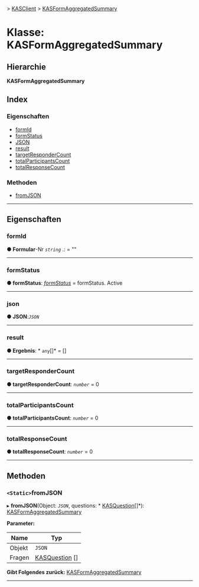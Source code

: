[](../README.md) > [KASClient](../modules/kasclient.md) > [KASFormAggregatedSummary](../classes/kasclient.kasformaggregatedsummary.md)

# <a name="class-kasformaggregatedsummary"></a>Klasse: KASFormAggregatedSummary

## <a name="hierarchy"></a>Hierarchie

**KASFormAggregatedSummary**

## <a name="index"></a>Index 

### <a name="properties"></a>Eigenschaften

* [formId](kasclient.kasformaggregatedsummary.md#formid)
* [formStatus](kasclient.kasformaggregatedsummary.md#formstatus)
* [JSON](kasclient.kasformaggregatedsummary.md#json)
* [result](kasclient.kasformaggregatedsummary.md#result)
* [targetResponderCount](kasclient.kasformaggregatedsummary.md#targetrespondercount)
* [totalParticipantsCount](kasclient.kasformaggregatedsummary.md#totalparticipantscount)
* [totalResponseCount](kasclient.kasformaggregatedsummary.md#totalresponsecount)
### <a name="methods"></a>Methoden

* [fromJSON](kasclient.kasformaggregatedsummary.md#fromjson)

---

## <a name="properties"></a>Eigenschaften

<a id="formid"></a>

###  <a name="formid"></a>formId

**● Formular**-Nr *`string`* .: = ""

___

<a id="formstatus"></a>

###  <a name="formstatus"></a>formStatus

**● formStatus**: *[formStatus](../enums/kasclient.formstatus.md)* = formStatus. Active

___

<a id="json"></a>

###  <a name="json"></a>json

**● JSON**:*`JSON`*

___

<a id="result"></a>

###  <a name="result"></a>result

**● Ergebnis**: * `any`[]* = []

___

<a id="targetrespondercount"></a>

###  <a name="targetrespondercount"></a>targetResponderCount

**● targetResponderCount**: *`number`* = 0

___

<a id="totalparticipantscount"></a>

###  <a name="totalparticipantscount"></a>totalParticipantsCount

**● totalParticipantsCount**: *`number`* = 0

___

<a id="totalresponsecount"></a>

###  <a name="totalresponsecount"></a>totalResponseCount

**● totalResponseCount**: *`number`* = 0

___

## <a name="methods"></a>Methoden

<a id="fromjson"></a>

### <a name="static-fromjson"></a>`<Static>`fromJSON

▸ **fromJSON**(Object: *`JSON`*, questions: * [KASQuestion](kasclient.kasquestion.md)[]*): [KASFormAggregatedSummary](kasclient.kasformaggregatedsummary.md)

**Parameter:**

| Name | Typ |
| ------ | ------ |
| Objekt | `JSON` |
| Fragen | [KASQuestion](kasclient.kasquestion.md) [] |

**Gibt Folgendes zurück:** [KASFormAggregatedSummary](kasclient.kasformaggregatedsummary.md)

___

